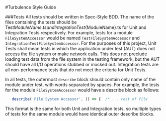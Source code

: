 #Turbulence Style Guide

###Tests
All tests should be written in Spec-Style BDD.  The name of the files containing the tests should be Test${ModuleName}.ts and IntegrationTest${ModuleName}.ts for Unit and Integration Tests respectively.  For example, tests for a module `FileSystemAccessor` would be named `TestFileSystemAccessor` and `IntegrationTestFileSystemAccessor`.  For the purposes of this project, Unit Tests shall mean tests in which the application under test (AUT) does not access the file system or make network calls.  This does not preclude loading test data from the file system in the testing framework, but the AUT should have all I/O operations stubbed or mocked out.  Integration tests are all non-performance tests that do not meet the criteria for Unit Tests.

In all tests, the outermost `describe` block should contain only name of the module under test, with words separated by spaces.  For example, the tests for the module `FileSystemAccessor` would have a describe block as follows:
   
```javascript
   describe('File System Accessor', () => {  /* ... rest of file
```   

This format is the same for both Unit and Integration tests, so multiple types of tests for the same module would have identical outer describe blocks. 
